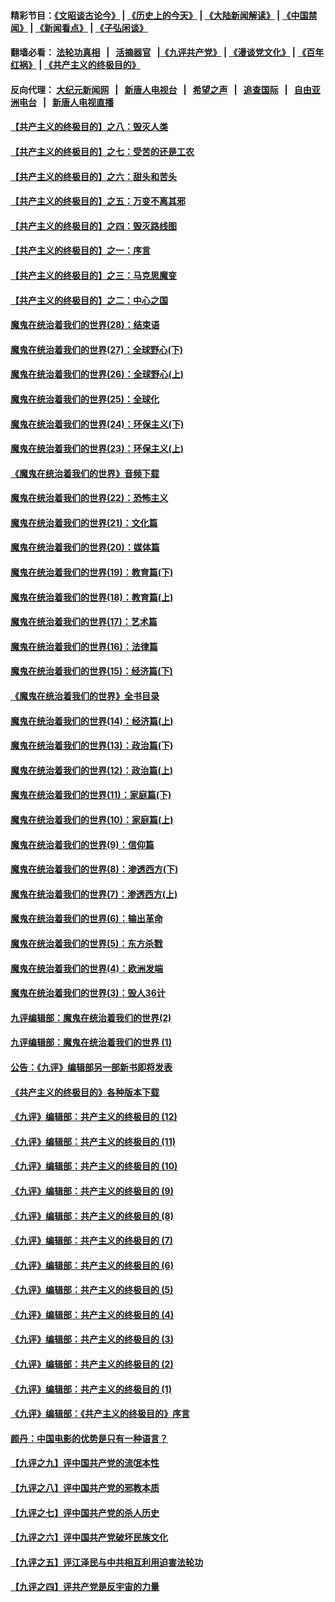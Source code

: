 #### 精彩节目：[《文昭谈古论今》](http://134.209.198.168/wenzhao) | [《历史上的今天》](http://134.209.198.168/today-in-history) | [《大陆新闻解读》](http://134.209.198.168/ntdtv-comedy) | [《中国禁闻》](http://134.209.198.168/ntdtv-news) | [《新闻看点》](http://134.209.198.168/news-insight) | [《子弘闲谈》](http://134.209.198.168/zihongxiantan/) 

 #### 翻墙必看： [法轮功真相](http://134.209.198.168:10000/videos/truth.html) &nbsp;&nbsp;|&nbsp;&nbsp; [活摘器官](http://134.209.198.168:10000/videos/res/Organs/) &nbsp;&nbsp;|[《九评共产党》](http://134.209.198.168:10000/videos/jiuping) | [《漫谈党文化》](http://134.209.198.168:10000/videos/mtdwh) | [《百年红祸》](http://134.209.198.168:10000/videos/bnhh) | [《共产主义的终极目的》](http://134.209.198.168:10000/videos/res/zjmd) 

 #### 反向代理： [大纪元新闻网](http://134.209.198.168:10080/) &nbsp;&nbsp;|&nbsp;&nbsp; [新唐人电视台](http://134.209.198.168:8000/) &nbsp;&nbsp;|&nbsp;&nbsp; [希望之声](http://134.209.198.168:8200/) &nbsp;&nbsp;|&nbsp;&nbsp; [追查国际](http://134.209.198.168:10010/) &nbsp;&nbsp;|&nbsp;&nbsp; [自由亚洲电台](http://134.209.198.168:9800/) &nbsp;&nbsp;|&nbsp;&nbsp; [新唐人电视直播](http://134.209.198.168/) 

#### [【共产主义的终极目的】之八：毁灭人类](../pages/nsc422/n11108503.md?t=03130636) 

#### [【共产主义的终极目的】之七：受苦的还是工农](../pages/nsc422/n11101809.md?t=03130636) 

#### [【共产主义的终极目的】之六：甜头和苦头](../pages/nsc422/n11096971.md?t=03130636) 

#### [【共产主义的终极目的】之五：万变不离其邪](../pages/nsc422/n11091285.md?t=03130636) 

#### [【共产主义的终极目的】之四：毁灭路线图](../pages/nsc422/n11086284.md?t=03130636) 

#### [【共产主义的终极目的】之一：序言](../pages/nsc422/n11086077.md?t=03130636) 

#### [【共产主义的终极目的】之三：马克思魔变](../pages/nsc422/n11061941.md?t=03130636) 

#### [【共产主义的终极目的】之二：中心之国](../pages/nsc422/n11047728.md?t=03130636) 

#### [魔鬼在统治着我们的世界(28)：结束语](../pages/nsc422/n10936246.md?t=03130636) 

#### [魔鬼在统治着我们的世界(27)：全球野心(下)](../pages/nsc422/n10928319.md?t=03130636) 

#### [魔鬼在统治着我们的世界(26)：全球野心(上)](../pages/nsc422/n10900318.md?t=03130636) 

#### [魔鬼在统治着我们的世界(25)：全球化](../pages/nsc422/n10788205.md?t=03130636) 

#### [魔鬼在统治着我们的世界(24)：环保主义(下)](../pages/nsc422/n10695307.md?t=03130636) 

#### [魔鬼在统治着我们的世界(23)：环保主义(上)](../pages/nsc422/n10688613.md?t=03130636) 

#### [《魔鬼在统治着我们的世界》音频下载](../pages/nsc422/n10635553.md?t=03130636) 

#### [魔鬼在统治着我们的世界(22)：恐怖主义](../pages/nsc422/n10614727.md?t=03130636) 

#### [魔鬼在统治着我们的世界(21)：文化篇](../pages/nsc422/n10597706.md?t=03130636) 

#### [魔鬼在统治着我们的世界(20)：媒体篇](../pages/nsc422/n10586579.md?t=03130636) 

#### [魔鬼在统治着我们的世界(19)：教育篇(下)](../pages/nsc422/n10564808.md?t=03130636) 

#### [魔鬼在统治着我们的世界(18)：教育篇(上)](../pages/nsc422/n10526970.md?t=03130636) 

#### [魔鬼在统治着我们的世界(17)：艺术篇](../pages/nsc422/n10499093.md?t=03130636) 

#### [魔鬼在统治着我们的世界(16)：法律篇](../pages/nsc422/n10485969.md?t=03130636) 

#### [魔鬼在统治着我们的世界(15)：经济篇(下)](../pages/nsc422/n10469975.md?t=03130636) 

#### [《魔鬼在统治着我们的世界》全书目录](../pages/nsc422/n10464261.md?t=03130636) 

#### [魔鬼在统治着我们的世界(14)：经济篇(上)](../pages/nsc422/n10457370.md?t=03130636) 

#### [魔鬼在统治着我们的世界(13)：政治篇(下)](../pages/nsc422/n10448270.md?t=03130636) 

#### [魔鬼在统治着我们的世界(12)：政治篇(上)](../pages/nsc422/n10444576.md?t=03130636) 

#### [魔鬼在统治着我们的世界(11)：家庭篇(下)](../pages/nsc422/n10440961.md?t=03130636) 

#### [魔鬼在统治着我们的世界(10)：家庭篇(上)](../pages/nsc422/n10435448.md?t=03130636) 

#### [魔鬼在统治着我们的世界(9)：信仰篇](../pages/nsc422/n10432159.md?t=03130636) 

#### [魔鬼在统治着我们的世界(8)：渗透西方(下)](../pages/nsc422/n10429603.md?t=03130636) 

#### [魔鬼在统治着我们的世界(7)：渗透西方(上)](../pages/nsc422/n10426013.md?t=03130636) 

#### [魔鬼在统治着我们的世界(6)：输出革命](../pages/nsc422/n10421536.md?t=03130636) 

#### [魔鬼在统治着我们的世界(5)：东方杀戮](../pages/nsc422/n10417707.md?t=03130636) 

#### [魔鬼在统治着我们的世界(4)：欧洲发端](../pages/nsc422/n10414890.md?t=03130636) 

#### [魔鬼在统治着我们的世界(3)：毁人36计](../pages/nsc422/n10411583.md?t=03130636) 

#### [九评编辑部：魔鬼在统治着我们的世界(2)](../pages/nsc422/n10410036.md?t=03130636) 

#### [九评编辑部：魔鬼在统治着我们的世界 (1)](../pages/nsc422/n10406825.md?t=03130636) 

#### [公告：《九评》编辑部另一部新书即将发表](../pages/nsc422/n10405104.md?t=03130636) 

#### [《共产主义的终极目的》各种版本下载](../pages/nsc422/n10022138.md?t=03130636) 

#### [《九评》编辑部：共产主义的终极目的 (12)](../pages/nsc422/n9933272.md?t=03130636) 

#### [《九评》编辑部：共产主义的终极目的 (11)](../pages/nsc422/n9924973.md?t=03130636) 

#### [《九评》编辑部：共产主义的终极目的 (10)](../pages/nsc422/n9920883.md?t=03130636) 

#### [《九评》编辑部：共产主义的终极目的 (9)](../pages/nsc422/n9916363.md?t=03130636) 

#### [《九评》编辑部：共产主义的终极目的 (8)](../pages/nsc422/n9912488.md?t=03130636) 

#### [《九评》编辑部：共产主义的终极目的 (7)](../pages/nsc422/n9901176.md?t=03130636) 

#### [《九评》编辑部：共产主义的终极目的 (6)](../pages/nsc422/n9899359.md?t=03130636) 

#### [《九评》编辑部：共产主义的终极目的 (5)](../pages/nsc422/n9893174.md?t=03130636) 

#### [《九评》编辑部：共产主义的终极目的 (4)](../pages/nsc422/n9891246.md?t=03130636) 

#### [《九评》编辑部：共产主义的终极目的 (3)](../pages/nsc422/n9879879.md?t=03130636) 

#### [《九评》编辑部：共产主义的终极目的 (2)](../pages/nsc422/n9876205.md?t=03130636) 

#### [《九评》编辑部：共产主义的终极目的 (1)](../pages/nsc422/n9865857.md?t=03130636) 

#### [《九评》编辑部：《共产主义的终极目的》序言](../pages/nsc422/n9862666.md?t=03130636) 

#### [颜丹：中国电影的优势是只有一种语言？](../pages/nsc422/n9583062.md?t=03130636) 

#### [【九评之九】评中国共产党的流氓本性](../pages/nsc422/n737542.md?t=03130636) 

#### [【九评之八】评中国共产党的邪教本质](../pages/nsc422/n735942.md?t=03130636) 

#### [【九评之七】评中国共产党的杀人历史](../pages/nsc422/n733806.md?t=03130636) 

#### [【九评之六】评中国共产党破坏民族文化](../pages/nsc422/n731667.md?t=03130636) 

#### [【九评之五】评江泽民与中共相互利用迫害法轮功](../pages/nsc422/n730058.md?t=03130636) 

#### [【九评之四】评共产党是反宇宙的力量](../pages/nsc422/n727814.md?t=03130636) 

